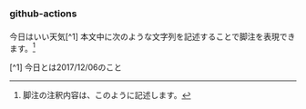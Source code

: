 ### github-actions

####
今日はいい天気[^1]
本文中に次のような文字列を記述することで脚注を表現できます。[^2]


[^1] 今日とは2017/12/06のこと
[^2]: 脚注の注釈内容は、このように記述します。
